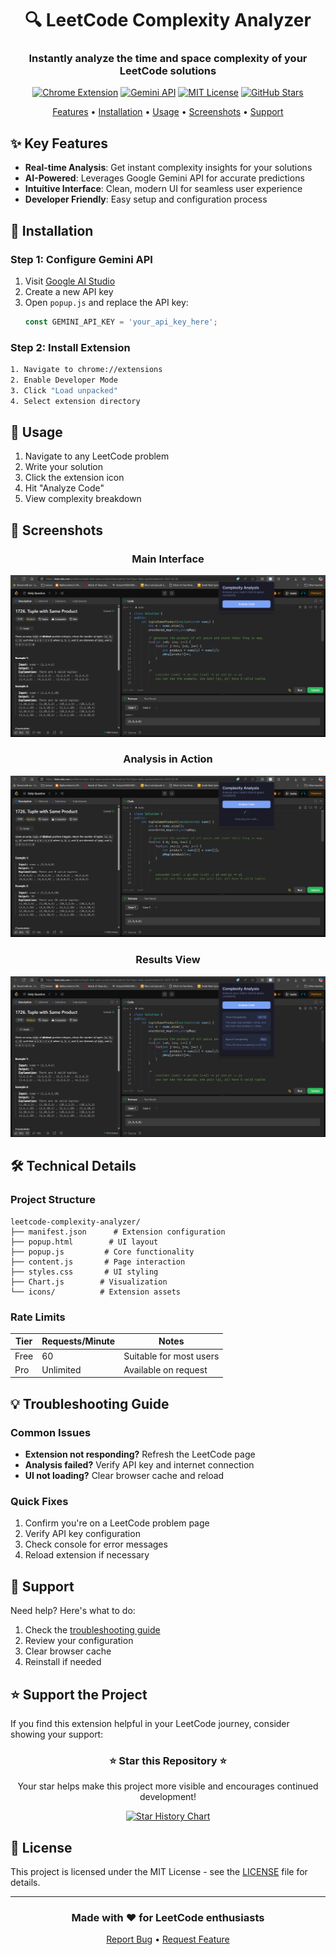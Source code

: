 <div align="center">

# 🔍 LeetCode Complexity Analyzer

### Instantly analyze the time and space complexity of your LeetCode solutions

[![Chrome Extension](https://img.shields.io/badge/Platform-Chrome-blue.svg)](https://chrome.google.com/)
[![Gemini API](https://img.shields.io/badge/Powered%20by-Google%20Gemini-orange.svg)](https://makersuite.google.com/)
[![MIT License](https://img.shields.io/badge/License-MIT-green.svg)](https://opensource.org/licenses/MIT)
[![GitHub Stars](https://img.shields.io/github/stars/yourusername/leetcode-complexity-analyzer?style=social)](https://github.com/yourusername/leetcode-complexity-analyzer/stargazers)

[Features](#-key-features) • [Installation](#-installation) • [Usage](#-usage) • [Screenshots](#-screenshots) • [Support](#-support)

</div>

## ✨ Key Features

- **Real-time Analysis**: Get instant complexity insights for your solutions
- **AI-Powered**: Leverages Google Gemini API for accurate predictions
- **Intuitive Interface**: Clean, modern UI for seamless user experience
- **Developer Friendly**: Easy setup and configuration process

## 🚀 Installation

### Step 1: Configure Gemini API

1. Visit [Google AI Studio](https://makersuite.google.com/app/apikey)
2. Create a new API key
3. Open `popup.js` and replace the API key:
   ```javascript
   const GEMINI_API_KEY = 'your_api_key_here';
   ```

### Step 2: Install Extension

```bash
1. Navigate to chrome://extensions
2. Enable Developer Mode
3. Click "Load unpacked"
4. Select extension directory
```

## 🎯 Usage

1. Navigate to any LeetCode problem
2. Write your solution
3. Click the extension icon
4. Hit "Analyze Code"
5. View complexity breakdown

## 📸 Screenshots

<div align="center">

### Main Interface
![Main Interface](screenshots/s1.png)

### Analysis in Action
![Analysis Process](screenshots/s2.png)

### Results View
![Complexity Results](screenshots/s3.png)

</div>

## 🛠️ Technical Details

### Project Structure
```
leetcode-complexity-analyzer/
├── manifest.json      # Extension configuration
├── popup.html        # UI layout
├── popup.js         # Core functionality
├── content.js       # Page interaction
├── styles.css       # UI styling
├── Chart.js        # Visualization
└── icons/          # Extension assets
```

### Rate Limits
| Tier | Requests/Minute | Notes |
|------|----------------|-------|
| Free | 60 | Suitable for most users |
| Pro  | Unlimited | Available on request |

## 💡 Troubleshooting Guide

### Common Issues
- **Extension not responding?** Refresh the LeetCode page
- **Analysis failed?** Verify API key and internet connection
- **UI not loading?** Clear browser cache and reload

### Quick Fixes
1. Confirm you're on a LeetCode problem page
2. Verify API key configuration
3. Check console for error messages
4. Reload extension if necessary

## 🤝 Support

Need help? Here's what to do:

1. Check the [troubleshooting guide](#-troubleshooting-guide)
2. Review your configuration
3. Clear browser cache
4. Reinstall if needed

## ⭐ Support the Project

If you find this extension helpful in your LeetCode journey, consider showing your support:

<div align="center">

### ⭐ Star this Repository ⭐

Your star helps make this project more visible and encourages continued development!

[![Star History Chart](https://api.star-history.com/svg?repos=sandeep-kalla/Leetcode-TC-Analyzer&type=Date)](https://star-history.com/sandeep-kalla/Leetcode-TC-Analyzer&Date)

</div>

## 📝 License

This project is licensed under the MIT License - see the [LICENSE](LICENSE) file for details.

---

<div align="center">

### Made with ❤️ for LeetCode enthusiasts

[Report Bug](https://github.com/sandeep-kalla/Leetcode-TC-Analyzer/issues) • [Request Feature](https://github.com/sandeep-kalla/Leetcode-TC-Analyzer/issues)

</div>
